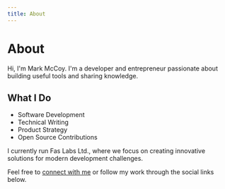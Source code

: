 ```yaml
---
title: About
---
```


# About

Hi, I'm Mark McCoy. I'm a developer and entrepreneur passionate about building useful tools and sharing knowledge.

## What I Do

- Software Development
- Technical Writing
- Product Strategy
- Open Source Contributions

I currently run Fas Labs Ltd., where we focus on creating innovative solutions for modern development challenges.

Feel free to [connect with me](/contact) or follow my work through the social links below. 